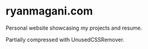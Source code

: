 ryanmagani.com
==============

Personal website showcasing my projects and resume.

Partially compressed with UnusedCSSRemover.
